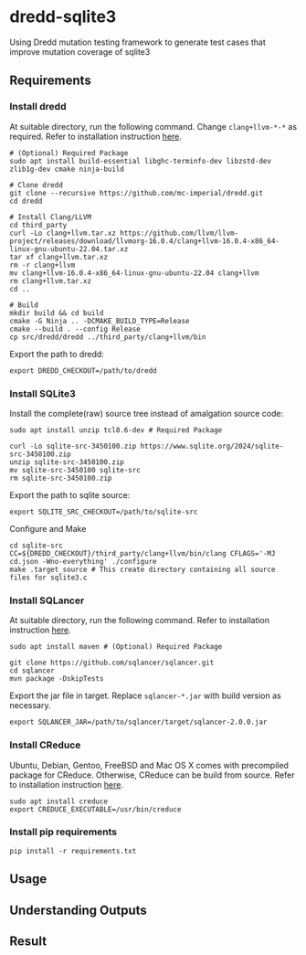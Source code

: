 # dredd-sqlite3
Using Dredd mutation testing framework to generate test cases that improve mutation coverage of sqlite3

## Requirements
### Install dredd
At suitable directory, run the following command. Change `clang+llvm-*-*` as required. Refer to installation instruction [here](https://github.com/mc-imperial/dredd).
```shell
# (Optional) Required Package
sudo apt install build-essential libghc-terminfo-dev libzstd-dev zlib1g-dev cmake ninja-build

# Clone dredd
git clone --recursive https://github.com/mc-imperial/dredd.git
cd dredd

# Install Clang/LLVM
cd third_party
curl -Lo clang+llvm.tar.xz https://github.com/llvm/llvm-project/releases/download/llvmorg-16.0.4/clang+llvm-16.0.4-x86_64-linux-gnu-ubuntu-22.04.tar.xz
tar xf clang+llvm.tar.xz
rm -r clang+llvm
mv clang+llvm-16.0.4-x86_64-linux-gnu-ubuntu-22.04 clang+llvm
rm clang+llvm.tar.xz
cd ..

# Build
mkdir build && cd build
cmake -G Ninja .. -DCMAKE_BUILD_TYPE=Release
cmake --build . --config Release
cp src/dredd/dredd ../third_party/clang+llvm/bin
```
Export the path to dredd:
```shell
export DREDD_CHECKOUT=/path/to/dredd
```
### Install SQLite3
Install the complete(raw) source tree instead of amalgation source code:
```shell
sudo apt install unzip tcl8.6-dev # Required Package

curl -Lo sqlite-src-3450100.zip https://www.sqlite.org/2024/sqlite-src-3450100.zip
unzip sqlite-src-3450100.zip
mv sqlite-src-3450100 sqlite-src
rm sqlite-src-3450100.zip
```
Export the path to sqlite source:
```shell
export SQLITE_SRC_CHECKOUT=/path/to/sqlite-src
```
Configure and Make
```shell
cd sqlite-src
CC=${DREDD_CHECKOUT}/third_party/clang+llvm/bin/clang CFLAGS='-MJ cd.json -Wno-everything' ./configure
make .target_source # This create directory containing all source files for sqlite3.c
```

### Install SQLancer
At suitable directory, run the following command. Refer to installation instruction [here](https://github.com/sqlancer/sqlancer).
```shell
sudo apt install maven # (Optional) Required Package

git clone https://github.com/sqlancer/sqlancer.git
cd sqlancer
mvn package -DskipTests
```
Export the jar file in target. Replace `sqlancer-*.jar` with build version as necessary.
```shell
export SQLANCER_JAR=/path/to/sqlancer/target/sqlancer-2.0.0.jar
```

### Install CReduce
Ubuntu, Debian, Gentoo, FreeBSD and Mac OS X comes with precompiled package for CReduce. Otherwise, CReduce can be build from source. Refer to installation instruction [here](https://github.com/csmith-project/creduce/blob/master/INSTALL.md).
```
sudo apt install creduce
export CREDUCE_EXECUTABLE=/usr/bin/creduce
```


### Install pip requirements
```shell
pip install -r requirements.txt
```

## Usage

## Understanding Outputs

## Result
